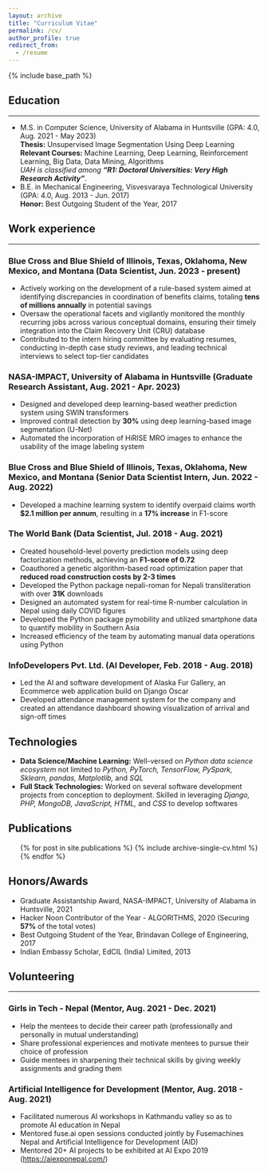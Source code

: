 ```yaml
---
layout: archive
title: "Curriculum Vitae"
permalink: /cv/
author_profile: true
redirect_from:
  - /resume
---
```


{% include base_path %}

## Education
***

* M.S. in Computer Science, University of Alabama in Huntsville (GPA: 4.0, Aug. 2021 - May 2023)<br>
  **Thesis:** Unsupervised Image Segmentation Using Deep Learning<br>
  **Relevant Courses:** Machine Learning, Deep Learning, Reinforcement Learning, Big Data, Data Mining, Algorithms<br>
  _UAH is classified among **“R1: Doctoral Universities: Very High Research Activity”**._
* B.E. in Mechanical Engineering, Visvesvaraya Technological University (GPA: 4.0, Aug. 2013 - Jun. 2017)<br>
  **Honor:** Best Outgoing Student of the Year, 2017


## Work experience
***
### Blue Cross and Blue Shield of Illinois, Texas, Oklahoma, New Mexico, and Montana (Data Scientist, Jun. 2023 - present) 

* Actively working on the development of a rule-based system aimed at identifying discrepancies in coordination of benefits claims, totaling **tens of millions annually** in potential savings
* Oversaw the operational facets and vigilantly monitored the monthly recurring jobs across various conceptual domains, ensuring their timely integration into the Claim Recovery Unit (CRU) database
* Contributed to the intern hiring committee by evaluating resumes, conducting in-depth case study reviews, and leading technical interviews to select top-tier candidates

### NASA-IMPACT, University of Alabama in Huntsville (Graduate Research Assistant, Aug. 2021 - Apr. 2023) 

* Designed and developed deep learning-based weather prediction system using SWIN transformers
* Improved contrail detection by **30%** using deep learning-based image segmentation (U-Net)
* Automated the incorporation of HiRISE MRO images to enhance the usability of the image labeling system

### Blue Cross and Blue Shield of Illinois, Texas, Oklahoma, New Mexico, and Montana (Senior Data Scientist Intern, Jun. 2022 - Aug. 2022)

* Developed a machine learning system to identify overpaid claims worth **$2.1 million per annum**, resulting in a **17% increase** in F1-score

### The World Bank (Data Scientist, Jul. 2018 - Aug. 2021)

* Created household-level poverty prediction models using deep factorization methods, achieving an **F1-score of 0.72**
* Coauthored a genetic algorithm-based road optimization paper that **reduced road construction costs by 2-3 times**
* Developed the Python package nepali-roman for Nepali transliteration with over **31K** downloads
* Designed an automated system for real-time R-number calculation in Nepal using daily COVID figures
* Developed the Python package pymobility and utilized smartphone data to quantify mobility in Southern Asia
* Increased efficiency of the team by automating manual data operations using Python

### InfoDevelopers Pvt. Ltd. (AI Developer, Feb. 2018 - Aug. 2018)

* Led the AI and software development of Alaska Fur Gallery, an Ecommerce web application build on Django Oscar
* Developed attendance management system for the company and created an attendance dashboard showing visualization of arrival and sign-off times


## Technologies
* **Data Science/Machine Learning:** Well-versed on _Python data science ecosystem_ not limited to _Python, PyTorch, TensorFlow, PySpark, Sklearn, pandas, Matplotlib,_ and _SQL_
* **Full Stack Technologies:** Worked on several software development projects from conception to deployment. Skilled in leveraging _Django, PHP, MongoDB, JavaScript, HTML,_ and _CSS_ to develop softwares

## Publications
  <ul>{% for post in site.publications %}
    {% include archive-single-cv.html %}
  {% endfor %}</ul>
  
<!-- Talks
======
  <ul>{% for post in site.talks %}
    {% include archive-single-talk-cv.html %}
  {% endfor %}</ul>
  
Teaching
======
  <ul>{% for post in site.teaching %}
    {% include archive-single-cv.html %}
  {% endfor %}</ul> -->
  
## Honors/Awards
* Graduate Assistantship Award, NASA-IMPACT, University of Alabama in Huntsville, 2021
* Hacker Noon Contributor of the Year - ALGORITHMS, 2020 (Securing **57%** of the total votes)
* Best Outgoing Student of the Year, Brindavan College of Engineering, 2017
* Indian Embassy Scholar, EdCIL (India) Limited, 2013


## Volunteering
***
### Girls in Tech - Nepal (Mentor, Aug. 2021 - Dec. 2021) 
* Help the mentees to decide their career path (professionally and personally in mutual understanding)
* Share professional experiences and motivate mentees to pursue their choice of profession
* Guide mentees in sharpening their technical skills by giving weekly assignments and grading them

### Artificial Intelligence for Development (Mentor, Aug. 2018 - Aug. 2021) 
* Facilitated numerous AI workshops in Kathmandu valley so as to promote AI education in Nepal
* Mentored fuse.ai open sessions conducted jointly by Fusemachines Nepal and Artificial Intelligence for Development (AID)
* Mentored 20+ AI projects to be exhibited at AI Expo 2019 (https://aiexponepal.com/)


<!-- Service and leadership
======
* Currently signed in to 43 different slack teams -->
